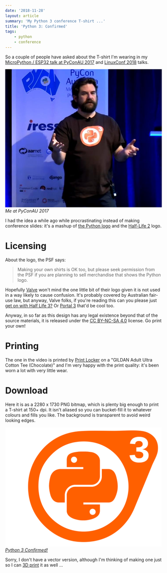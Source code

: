 ```yaml
---
date: '2018-11-28'
layout: article
summary: 'My Python 3 conference T-shirt ...'
title: 'Python 3: Confirmed'
tags:
    - python
    - conference
---
```


So a couple of people have asked about the T-shirt I'm wearing in 
my [MicroPython / ESP32 talk at PyConAU 2017](https://www.youtube.com/watch?v=6N1hNRDkm0o)
and [LinuxConf 2018](/art/linuxconf-2018-sydney) talks.

![Me at PyConAU 2017](img/screenshot.jpg)
*Me at PyConAU 2017*

I had the idea a while ago while procrastinating instead of making
conference slides: it's a mashup of
[the Python logo](https://www.python.org/community/logos/) and the
[Half-Life 2](https://en.wikipedia.org/wiki/Half-Life_2) logo.

# Licensing

About the logo, the PSF says:

> Making your own shirts is OK too, but please seek permission from
> the PSF if you are planning to sell merchandise that shows the Python logo.

Hopefully [Valve](https://www.valvesoftware.com/en/) won't mind the one
little bit of their logo given it is not used in a way likely to cause confusion.
It's probably covered by Australian fair-use law, but anyway, Valve folks,
if you're reading this can you please just 
[get on with Half Life 3?](https://www.techradar.com/au/news/gaming/half-life-3-release-date-news-and-rumours-1290663)
Or [Portal 3](https://www.looper.com/48490/valve-wont-make-portal-3/)
that'd be cool too.

Anyway, in so far as this design has any legal existence beyond that
of the source materials, it is released under the
[CC BY-NC-SA 4.0](https://creativecommons.org/licenses/by-nc-sa/4.0/)
license.  Go print your own!

# Printing

The one in the video is printed by [Print Locker](https://printlocker.com.au/) on a
"GILDAN Adult Ultra Cotton Tee (Chocolate)"
and I'm very happy with the print quality: it's been worn a lot with
very little wear.

# Download

Here it is as a 2280 x 1730 PNG bitmap, which is plenty big enough to
print a T-shirt at 150+ dpi.  It isn't aliased so you can bucket-fill
it to whatever colours and fills you like.  The background is transparent
to avoid weird looking edges.

[![Python 3 Confirmed](img/python3confirmed.png)
*Python 3 Confirmed!*](img/python3confirmed.png)

Sorry, I don't have a vector version, although I'm thinking of 
making one just so I can [3D print](/tag/3dprint/) it as well ...
